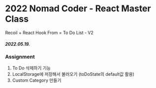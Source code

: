 # 2022 Nomad Coder - React Master Class

<p>Recoil + React Hook From = To Do List - V2</p>
<h5>2022.05.19.</h5>

<h3>Assignment</h3>
<ol>
<li>To Do 삭제하기 기능</li>
<li>LocalStorage에 저장해서 불러오기 (toDoState의 default값 활용)</li>
<li>Custom Category 만들기</li>
</ol>
